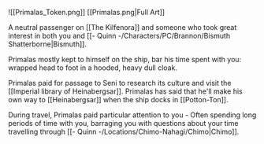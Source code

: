 ![[Primalas_Token.png]]
[[Primalas.png|Full Art]]

A neutral passenger on [[The Kilfenora]] and someone who took great interest in both you and [[- Quinn -/Characters/PC/Brannon/Bismuth Shatterborne|Bismuth]].

Primalas mostly kept to himself on the ship, bar his time spent with you: wrapped head to foot in a hooded, heavy dull cloak. 

Primalas paid for passage to Seni to research its culture and visit the [[Imperial library of Heinabergsar]]. Primalas has said that he'll make his own way to [[Heinabergsar]] when the ship docks in [[Potton-Ton]].

During travel, Primalas paid particular attention to you - Often spending long periods of time with you, barraging you with questions about your time travelling through [[- Quinn -/Locations/Chimo-Nahagi/Chimo|Chimo]]. 